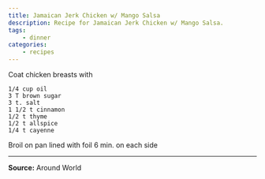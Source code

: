 ```yaml
---
title: Jamaican Jerk Chicken w/ Mango Salsa
description: Recipe for Jamaican Jerk Chicken w/ Mango Salsa.
tags:
    - dinner
categories:
    - recipes
---
```


Coat chicken breasts with

```
1/4 cup oil
3 T brown sugar
3 t. salt
1 1/2 t cinnamon
1/2 t thyme
1/2 t allspice
1/4 t cayenne
```

Broil on pan lined with foil
6 min. on each side

---

**Source:** Around World
